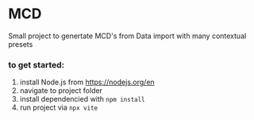 # MCD
Small project to genertate MCD's from Data import with many contextual presets

### to get started:
1. install Node.js from https://nodejs.org/en
2. navigate to project folder
3. install dependencied with `npm install`
4. run project via `npx vite`
